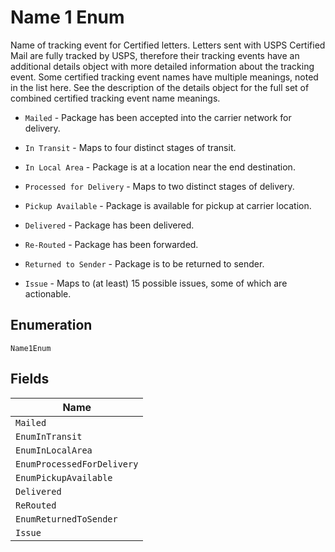 
# Name 1 Enum

Name of tracking event for Certified letters. Letters sent with USPS Certified Mail are fully tracked by USPS, therefore their tracking events have an additional details object with more detailed information about the tracking event. Some certified tracking event names have multiple meanings, noted in the list here. See the description of the details object for the full set of combined certified tracking event name meanings.

* `Mailed` - Package has been accepted into the carrier network for delivery.

* `In Transit` - Maps to four distinct stages of transit.

* `In Local Area` - Package is at a location near the end destination.

* `Processed for Delivery` - Maps to two distinct stages of delivery.

* `Pickup Available` - Package is available for pickup at carrier location.

* `Delivered` - Package has been delivered.

* `Re-Routed` - Package has been forwarded.

* `Returned to Sender` - Package is to be returned to sender.

* `Issue` - Maps to (at least) 15 possible issues, some of which are actionable.

## Enumeration

`Name1Enum`

## Fields

| Name |
|  --- |
| `Mailed` |
| `EnumInTransit` |
| `EnumInLocalArea` |
| `EnumProcessedForDelivery` |
| `EnumPickupAvailable` |
| `Delivered` |
| `ReRouted` |
| `EnumReturnedToSender` |
| `Issue` |

